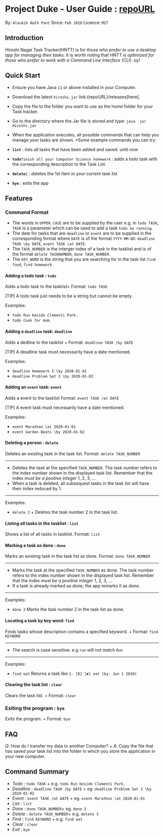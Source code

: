 # Project Duke - User Guide : [repoURL](https://github.com/alaukiknpant/duke)

By: `Alaukik Nath Pant`      Since: `Feb 2020`      Licence: `MIT`

## Introduction

Hiroshi Nagai Task Tracker(HNTT) is for those who *prefer to use a desktop app for managing their tasks*. It is worth noting that HNTT is *optimized for those who prefer to work with a Command Line Interface* (CLI). oy!

## Quick Start

*  Ensure you have Java `11` or above installed in your Computer.
*  Download the latest `hiroshi.jar` link:{repoURL}/releases[here].
*  Copy the file to the folder you want to use as the home folder for your Task tracker.
*  Go to the directory where the Jar file is stored and type: `java -jar Hiroshi.jar`
* When the application executes, all possible commands that can help you manage your tasks are shown.
*Some example commands you can try:

* **`list`** : lists all tasks that have been added and saved. until now
* **`todo`**`finish all your Computer Science homework` : adds a todo task with the corresponding description to the Task List.
* **`delete`**`1` : deletes the 1st item in your current task list
* **`bye`** : exits the app


## Features


### Command Format

* The words in `UPPER_CASE` are to be supplied by the user e.g. in `todo TASK`, `TASK` is a parameter which can be used to add a task `todo Go running`.
* The date for tasks that are `deadline` or `event` are to be supplied in the corresponding format where `DATE` is of the format `YYYY-MM-DD`: `deadline TASK \by DATE`, `event TASK \at DATE`.
* The `TASK_NUMBER` is the interger index of a task in the tasklist and is of the format `delete TASKNUMBER`, `done TASK_NUMBER`.
* The `KEY_WORD` is the string that you are searching for in the task list.`find food`, `find homework`.


#### Adding a todo task : `todo`

Adds a todo task to the tasklist+
Format: `todo TASK`

[TIP]
A todo task just needs to be a string but cannot be empty.

Examples:

* `todo Run beside Clementi Park.`
* `todo Cook for mom.`

#### Adding a `deadline` task: `deadline `

Adds a dedline to the tasklist +
Format: `deadline TASK /by DATE`

[TIP]
A deadline task must necessarily have a date mentioned.

Examples:

* `deadline Homework 5 \by 2020-01-01`
* `deadline Problem Set 2 \by 2020-01-02`


#### Adding an `event` task: `event `

Adds a event to the tasklist
Format: `event TASK /at DATE`

[TIP]
A event task must necessarily have a date mentioned.

Examples:

* `event Marathon \at 2020-01-01`
* `event Garden Beats \by 2020-01-02`

#### Deleting a person : `delete`

Deletes an existing task in the task list.
Format: `delete TASK_NUMBER`

****
* Deletes the task at the specified `TASK_NUMBER`. The task number refers to the index number shown in the displayed task list. Remember that the index *must be a positive integer* 1, 2, 3, ...
* When a task is deleted, all subsequest tasks in the task list will have their index reduced by 1.
****

Examples:

* `delete 2` +
Deletes the task number 2 in the task list.


#### Listing all tasks in the tasklist : `list`

Shows a list of all tasks in tasklist.
Format: `list`


#### Marking a task as done : `done`

Marks an existing task in the task list as done.
Format: `done TASK_NUMBER`

****
* Marks the task at the specified `TASK_NUMBER` as done. The task number refers to the index number shown in the displayed task list. Remember that the index *must be a positive integer* 1, 2, 3, ...
* If a task is already marked as done, the app remarks it as done.
****

Examples:

* `done 2`
Marks the task number 2 in the task list as done.


#### Locating a task by key word: `find`

Finds tasks whose description contains a specified keyword. +
Format: `find KEYWORD`

****
* The search is case sensitive. e.g `run` will not match `Run`
****

Examples:

* `find eat` 
Returns a task like `1. [D] [✘] eat (by: Jan 1 2010)`

#### Clearing the task list : `clear`

Clears the task list. +
Format: `clear`


### Exiting the program : `bye`

Exits the program. +
Format: `bye`

## FAQ

*Q*: How do I transfer my data to another Computer? +
*A*: Copy the file that has saved your task list into the folder in which you store the application in your new computer.

## Command Summary
* *Todo*  : `todo TASK` +
e.g. `todo Run beside Clementi Park.`
* *Deadline* : `deadline TASK /by DATE` +
eg. `deadline Problem Set 2 \by 2020-01-02`
* *Event* : `event TASK /at DATE` +
eg. `event Marathon \at 2020-01-01`
* *List* : `list`
* *Done* : `done TASK_NUMBER`+
eg. `done 2`
* *Delete* : `delete TASK_NUMBER`+
e.g. `delete 3`
* *Find* : `find KEYWORD` +
e.g. `find eat`
* *Clear* : `clear`
* *Exit* : `bye`
